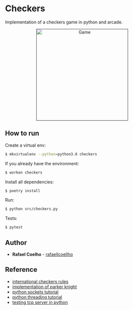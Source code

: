 # Checkers

Implementation of a checkers game in python and arcade.

<p align="center">
	<a href="">
		<img alt="Game" src="demo.png" width="300px">
	</a>
</p>

## How to run

Create a virtual env:

```bash
$ mkvirtualenv --python=python3.6 checkers
```

If you already have the environment:

```bash
$ workon checkers
```

Install all dependencies: 

```bash
$ poetry install
```

Run:

```bash
$ python src/checkers.py
```

Tests:
```bash
$ pytest
```

## Author

* **Rafael Coelho** - [rafaellcoellho](https://github.com/rafaellcoellho)

## Reference 

+ [international checkers rules](https://en.wikipedia.org/wiki/International_draughts)
+ [implementation of parker knight](https://www.youtube.com/watch?v=PWl2LBISMug)
+ [python sockets tutorial](https://realpython.com/python-sockets)
+ [python threading tutorial](https://realpython.com/intro-to-python-threading)
+ [testing tcp server in python](https://www.devdungeon.com/content/unit-testing-tcp-server-client-python)

